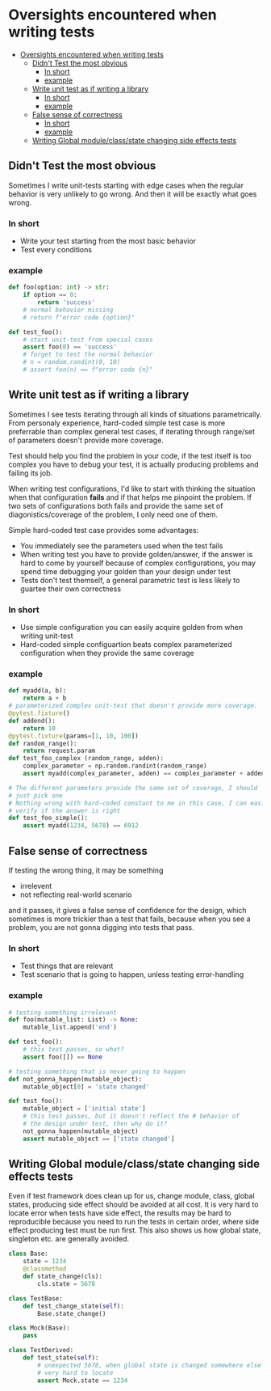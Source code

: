 # Oversights encountered when writing tests 

<!--toc:start-->
- [Oversights encountered when writing tests](#oversights-encountered-when-writing-tests)
  - [Didn't Test the most obvious](#didnt-test-the-most-obvious)
    - [In short](#in-short)
    - [example](#example)
  - [Write unit test as if writing a library](#write-unit-test-as-if-writing-a-library)
    - [In short](#in-short)
    - [example](#example)
  - [False sense of correctness](#false-sense-of-correctness)
    - [In short](#in-short)
    - [example](#example)
  - [Writing Global module/class/state changing side effects tests](#writing-global-moduleclassstate-changing-side-effects-tests)
<!--toc:end-->

## Didn't Test the most obvious
Sometimes I write unit-tests starting with edge cases when the regular behavior is very unlikely to go wrong. And then it will be exactly what goes wrong. 

### In short
* Write your test starting from the most basic behavior
* Test every conditions

### example
```python
def foo(option: int) -> str:
    if option == 0:
        return 'success'
    # normal behavior missing
    # return f"error code {option}"

def test_foo():
    # start unit-test from special cases
    assert foo(0) == 'success'
    # forget to test the normal behavior
    # n = random.randint(0, 10)
    # assert foo(n) == f"error code {n}"
```

## Write unit test as if writing a library
Sometimes I see tests iterating through all kinds of situations parametrically. From personaly experience, hard-coded simple test case is more preferrable than complex general test cases, if iterating through range/set of parameters doesn't provide more coverage. 

Test should help you find the problem in your code, if the test itself is too complex you have to debug your test, it is actually producing problems and failing its job. 

When writing test configurations, I'd like to start with thinking the situation when that configuration **fails** and if that helps me pinpoint the problem. If two sets of configurations both fails and provide the same set of diagonistics/coverage of the problem, I only need one of them.

Simple hard-coded test case provides some advantages:
* You immediately see the parameters used when the test fails
* When writing test you have to provide golden/answer, if the answer is hard to come by yourself because of complex configurations, you may spend time debugging your golden than your design under test
* Tests don't test themself, a general parametric test is less likely to guartee their own correctness

### In short
* Use simple configuration you can easily acquire golden from when writing unit-test
* Hard-coded simple configuartion beats complex parameterized configuration when they provide the same coverage

### example 
```python
def myadd(a, b):
    return a + b
# parameterized complex unit-test that doesn't provide more coverage.
@pytest.fixture()
def addend():
    return 10 
@pytest.fixture(params=[1, 10, 100])
def random_range():
    return request.param 
def test_foo_complex (random_range, adden):
    complex_parameter = np.random.randint(random_range)
    assert myadd(complex_parameter, adden) == complex_parameter + adden 

# The different parameters provide the same set of coverage, I should
# just pick one
# Nothing wrong with hard-coded constant to me in this case, I can easily
# verify if the answer is right
def test_foo_simple():
    assert myadd(1234, 5678) == 6912
```

## False sense of correctness
If testing the wrong thing, it may be something
* irrelevent
* not reflecting real-world scenario

and it passes, it gives a false sense of confidence for the design, which sometimes is more trickier than a test that fails, because when you see a problem, you are not gonna digging into tests that pass.

### In short
* Test things that are relevant
* Test scenario that is going to happen, unless testing error-handling

### example
```python
# testing something irrelevant
def foo(mutable_list: List) -> None:
    mutable_list.append('end')

def test_foo():
    # this test passes, so what?
    assert foo([]) == None

# testing something that is never going to happen
def not_gonna_happen(mutable_object):
    mutable_object[0] = 'state changed'

def test_foo():
    mutable_object = ['initial state']
    # this test passes, but it doesn't reflect the # behavior of
    # the design under test, then why do it?
    not_gonna_happen(mutable_object)
    assert mutable_object == ['state changed']
```

## Writing Global module/class/state changing side effects tests
Even if test framework does clean up for us, change module, class, global
states, producing side effect should be avoided at all cost. It is very
hard to locate error when tests have side effect, the results may be hard
to reproducible because you need to run the tests in certain order, where
side effect producing test must be run first. This also shows us how global
state, singleton etc. are generally avoided.
```python
class Base:
    state = 1234
    @classmethod
    def state_change(cls):
        cls.state = 5678

class TestBase:
    def test_change_state(self):
        Base.state_change()

class Mock(Base):
    pass

class TestDerived:
    def test_state(self):
        # unexpected 5678, when global state is changed somewhere else it is 
        # very hard to locate
        assert Mock.state == 1234
```


